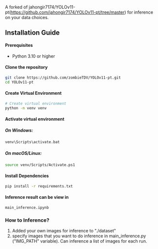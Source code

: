A forked of jahongir7174/YOLOv11-pt(https://github.com/jahongir7174/YOLOv11-pt/tree/master) for inference on your data choices.
## Installation Guide

#### Prerequisites
- Python 3.10 or higher

#### Clone the repository

```bash
git clone https://github.com/zombieTDV/YOLOv11-pt.git
cd YOLOv11-pt
```

#### Create Virtual Environment
```bash
# Create virtual environment
python -m venv venv
```

#### Activate virtual environment

##### On Windows:

```bash
venv\Scripts\activate.bat
```

##### On macOS/Linux:

```bash
source venv/Scripts/Activate.ps1
```

#### Install Dependencies

```bash
pip install -r requirements.txt
```

#### Inference result can be view in

```bash
main_inference.ipynb
```

### How to Inference?

1. Added your own images for inference to "./dataset"
2. specify images that you want to do inference in main_inference.py ("IMG_PATH" variable). Can inference a list of images for each run.

